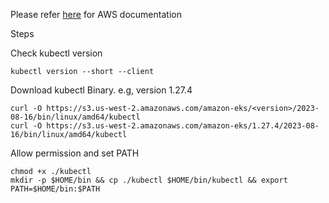 
Please refer [here](https://docs.aws.amazon.com/eks/latest/userguide/install-kubectl.html) for AWS documentation

Steps

Check kubectl version
```
kubectl version --short --client
```

Download kubectl Binary. e.g, version 1.27.4

```
curl -O https://s3.us-west-2.amazonaws.com/amazon-eks/<version>/2023-08-16/bin/linux/amd64/kubectl
curl -O https://s3.us-west-2.amazonaws.com/amazon-eks/1.27.4/2023-08-16/bin/linux/amd64/kubectl
```

Allow permission and set PATH
```
chmod +x ./kubectl
mkdir -p $HOME/bin && cp ./kubectl $HOME/bin/kubectl && export PATH=$HOME/bin:$PATH

```


